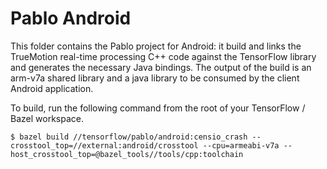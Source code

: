 # Pablo Android

This folder contains the Pablo project for Android: it build and links the TrueMotion real-time processing C++ code against the TensorFlow library and generates the necessary Java bindings. The output of the build is an arm-v7a shared library and a java library to be consumed by the client Android application.

To build, run the following command from the root of your TensorFlow / Bazel workspace.

```
$ bazel build //tensorflow/pablo/android:censio_crash --crosstool_top=//external:android/crosstool --cpu=armeabi-v7a --host_crosstool_top=@bazel_tools//tools/cpp:toolchain
```
